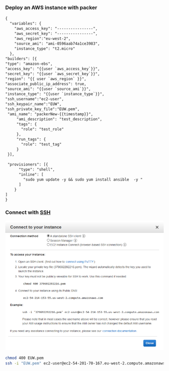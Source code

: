 ### Deploy an AWS instance with packer 
```
{
  "variables": {
    "aws_access_key": "----------------",
    "aws_secret_key": "----------------",
    "aws_region":"eu-west-2",
    "source_ami": "ami-0596aab74a1ce3983",
    "instance_type": "t2.micro"
  },
"builders": [{
"type": "amazon-ebs",
"access_key": "{{user `aws_access_key`}}",
"secret_key": "{{user `aws_secret_key`}}",
"region": "{{ user `aws_region` }}",
"associate_public_ip_address": true,
"source_ami": "{{user `source_ami`}}",
"instance_type": "{{user `instance_type`}}",
"ssh_username":"ec2-user",
"ssh_keypair_name":"EUW",
"ssh_private_key_file":"EUW.pem",
 "ami_name": "packerNew-{{timestamp}}",
     "ami_description": "test_description", 
     "tags": {
       "role": "test_role"
     },
     "run_tags": {
       "role": "test_tag"
     }
 }], 

 "provisioners": [{
      "type": "shell",
      "inline": [
        "sudo yum update -y && sudo yum install ansible  -y "
      ]
    }
]
}
```

### Connect with [SSH](https://github.com/SuperMarioOfficial/SSH)
![](https://raw.githubusercontent.com/SuperMarioOfficial/Build-your-own-vagrant.box/master/tutorials/data/2.PNG)
``` bash
chmod 400 EUW.pem
ssh -i "EUW.pem" ec2-user@ec2-54-201-70-167.eu-west-2.compute.amazonaws.com
```
